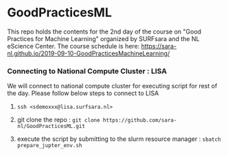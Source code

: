 # GoodPracticesML

This repo holds the contents for the 2nd day of the course on "Good Practices for Machine Learning" organized by SURFsara and the NL eScience Center. The course schedule is here: https://sara-nl.github.io/2019-09-10-GoodPracticesMachineLearning/



### Connecting to National Compute Cluster : LISA 

We will connect to national compute cluster for executing script for rest of the day. Please follow below steps to connect to LISA


1. `ssh <sdemoxxx@lisa.surfsara.nl>`

2. git clone the repo :
   `git clone https://github.com/sara-nl/GoodPracticesML.git`

3. execute the script by submitting to the slurm resource manager : 
   `sbatch prepare_jupter_env.sh`

 


